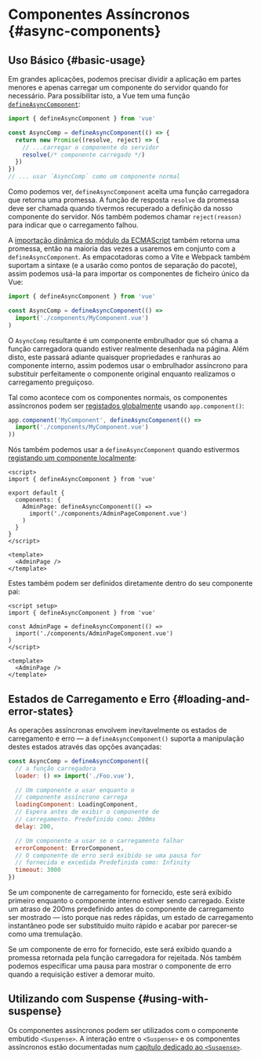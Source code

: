 # Componentes Assíncronos {#async-components}

## Uso Básico {#basic-usage}

Em grandes aplicações, podemos precisar dividir a aplicação em partes menores e apenas carregar um componente do servidor quando for necessário. Para possibilitar isto, a Vue tem uma função [`defineAsyncComponent`](/api/general#defineasynccomponent):

```js
import { defineAsyncComponent } from 'vue'

const AsyncComp = defineAsyncComponent(() => {
  return new Promise((resolve, reject) => {
    // ...carregar o componente do servidor
    resolve(/* componente carregado */)
  })
})
// ... usar `AsyncComp` como um componente normal
```

Como podemos ver, `defineAsyncComponent` aceita uma função carregadora que retorna uma promessa. A função de resposta `resolve` da promessa deve ser chamada quando tivermos recuperado a definição da nosso componente do servidor. Nós também podemos chamar `reject(reason)` para indicar que o carregamento falhou.

A [importação dinâmica do módulo da ECMAScript](https://developer.mozilla.org/en-US/docs/Web/JavaScript/Reference/Operators/import) também retorna uma promessa, então na maioria das vezes a usaremos em conjunto com a `defineAsyncComponent`. As empacotadoras como a Vite e Webpack também suportam a sintaxe (e a usarão como pontos de separação do pacote), assim podemos usá-la para importar os componentes de ficheiro único da Vue:

```js
import { defineAsyncComponent } from 'vue'

const AsyncComp = defineAsyncComponent(() =>
  import('./components/MyComponent.vue')
)
```

O `AsyncComp` resultante é um componente embrulhador que só chama a função carregadora quando estiver realmente desenhada na página. Além disto, este passará adiante quaisquer propriedades e ranhuras ao componente interno, assim podemos usar o embrulhador assíncrono para substituir perfeitamente o componente original enquanto realizamos o carregamento preguiçoso.

Tal como acontece com os componentes normais, os componentes assíncronos podem ser [registados globalmente](/guide/components/registration#global-registration) usando `app.component()`:

```js
app.component('MyComponent', defineAsyncComponent(() =>
  import('./components/MyComponent.vue')
))
```

<div class="options-api">

Nós também podemos usar a `defineAsyncComponent` quando estivermos [registando um componente localmente](/guide/components/registration#local-registration):

```vue
<script>
import { defineAsyncComponent } from 'vue'

export default {
  components: {
    AdminPage: defineAsyncComponent(() =>
      import('./components/AdminPageComponent.vue')
    )
  }
}
</script>

<template>
  <AdminPage />
</template>
```

</div>

<div class="composition-api">

Estes também podem ser definidos diretamente dentro do seu componente pai:

```vue
<script setup>
import { defineAsyncComponent } from 'vue'

const AdminPage = defineAsyncComponent(() =>
  import('./components/AdminPageComponent.vue')
)
</script>

<template>
  <AdminPage />
</template>
```

</div>

## Estados de Carregamento e Erro {#loading-and-error-states}

As operações assíncronas envolvem inevitavelmente os estados de carregamento e erro — a `defineAsyncComponent()` suporta a manipulação destes estados através das opções avançadas:

```js
const AsyncComp = defineAsyncComponent({
  // a função carregadora
  loader: () => import('./Foo.vue'),

  // Um componente a usar enquanto o
  // componente assíncrono carrega
  loadingComponent: LoadingComponent,
  // Espera antes de exibir o componente de
  // carregamento. Predefinido como: 200ms
  delay: 200,

  // Um componente a usar se o carregamento falhar
  errorComponent: ErrorComponent,
  // O componente de erro será exibido se uma pausa for
  // fornecida e excedida Predefinida como: Infinity
  timeout: 3000
})
```

Se um componente de carregamento for fornecido, este será exibido primeiro enquanto o componente interno estiver sendo carregado. Existe um atraso de 200ms predefinido antes do componente de carregamento ser mostrado — isto porque nas redes rápidas, um estado de carregamento instantâneo pode ser substituído muito rápido e acabar por parecer-se como uma tremulação.

Se um componente de erro for fornecido, este será exibido quando a promessa retornada pela função carregadora for rejeitada. Nós também podemos especificar uma pausa para mostrar o componente de erro quando a requisição estiver a demorar muito.

## Utilizando com Suspense {#using-with-suspense}

Os componentes assíncronos podem ser utilizados com o componente embutido `<Suspense>`. A interação entre o `<Suspense>` e os componentes assíncronos estão documentadas num [capítulo dedicado ao `<Suspense>`](/guide/built-ins/suspense.html).
